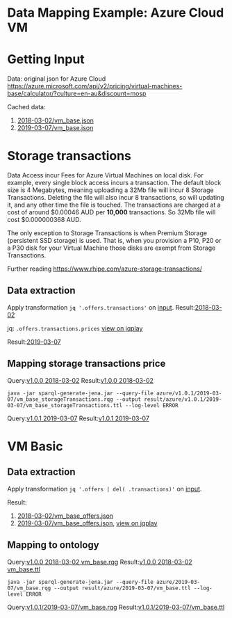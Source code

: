 # Data Mapping Example: Azure Cloud VM

# Getting Input
Data: original json for Azure Cloud
https://azure.microsoft.com/api/v2/pricing/virtual-machines-base/calculator/?culture=en-au&discount=mosp

Cached data:
1. [2018-03-02/vm_base.json](../data/azure/2018-03-02/vm_base.json)
2. [2019-03-07/vm_base.json](../data/azure/2019-03-07/vm_base.json)

# Storage transactions
Data Access incur Fees for Azure Virtual Machines on local disk.
For example, every single block access incurs a transaction.
The default block size is 4 Megabytes, meaning uploading a 32Mb file will incur 8 Storage Transactions.
Deleting the file will also incur 8 transactions, so will updating it, and any other time the file is touched.
The transactions are charged at a cost of around $0.00046 AUD per **10,000** transactions.
So 32Mb file will cost $0.000000368 AUD.

The only exception to Storage Transactions is when Premium Storage (persistent SSD storage) is used. That is, when you provision a P10, P20 or a P30 disk for your Virtual Machine those disks are exempt from Storage Transactions.

Further reading
https://www.rhipe.com/azure-storage-transactions/

## Data extraction
Apply transformation `jq '.offers.transactions'`
on [input](#getting-input).
Result:[2018-03-02](../jq/azure/2018-03-02/vm_base_storageTransactions.json)

jq: `.offers.transactions.prices`
[view on jqplay](https://jqplay.org/s/eOI_lLytRP)

Result:[2019-03-07](../jq/azure/2019-03-07/vm_base_storageTransactions.json)

## Mapping storage transactions price
Query:[v1.0.0 2018-03-02](../sparql-generate/azure/v1.0.0/vm_base_storageTransactions.rqg)
Result:[v1.0.0 2018-03-02](../sparql-generate/result/azure/v1.0.0/vm_base_storageTransactions.ttl)

```
java -jar sparql-generate-jena.jar --query-file azure/v1.0.1/2019-03-07/vm_base_storageTransactions.rqg --output result/azure/v1.0.1/2019-03-07/vm_base_storageTransactions.ttl --log-level ERROR
```
Query:[v1.0.1 2019-03-07](../sparql-generate/azure/v1.0.1/2019-03-07/vm_base_storageTransactions.rqg)
Result:[v1.0.1 2019-03-07](../sparql-generate/result/azure/v1.0.1/2019-03-07/vm_base_storageTransactions.ttl)

# VM Basic
## Data extraction
Apply transformation `jq '.offers | del( .transactions)'`
on [input](#getting-input).

Result:
1. [2018-03-02/vm_base_offers.json](../jq/azure/2018-03-02/vm_base_offers.json)
2. [2019-03-07/vm_base_offers.json](../jq/azure/2019-03-07/vm_base_offers.json),
   [view on jqplay](https://jqplay.org/s/NbdTDztQbb)

## Mapping to ontology
Query:[v1.0.0 2018-03-02 vm_base.rqg](../sparql-generate/azure/v1.0.0/vm_base.rqg)
Result:[v1.0.0 2018-03-02 vm_base.ttl](../sparql-generate/result/azure/v1.0.0/vm_base.ttl)

```
java -jar sparql-generate-jena.jar --query-file azure/2019-03-07/vm_base.rqg --output result/azure/2019-03-07/vm_base.ttl --log-level ERROR
```
Query:[v1.0.1/2019-03-07/vm_base.rqg](../sparql-generate/azure/v1.0.1/2019-03-07/vm_base.rqg)
Result:[v1.0.1/2019-03-07/vm_base.ttl](../sparql-generate/result/azure/v1.0.1/2019-03-07/vm_base.ttl)

